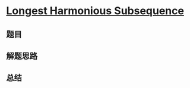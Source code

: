 # [Longest Harmonious Subsequence](https://leetcode.com/problems/longest-harmonious-subsequence/)

## 题目


## 解题思路


## 总结


